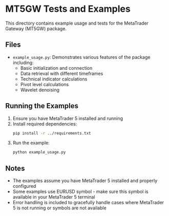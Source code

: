 # MT5GW Tests and Examples

This directory contains example usage and tests for the MetaTrader Gateway (MT5GW) package.

## Files

- `example_usage.py`: Demonstrates various features of the package including:
  - Basic initialization and connection
  - Data retrieval with different timeframes
  - Technical indicator calculations
  - Pivot level calculations
  - Wavelet denoising

## Running the Examples

1. Ensure you have MetaTrader 5 installed and running
2. Install required dependencies:
   ```bash
   pip install -r ../requirements.txt
   ```
3. Run the example:
   ```bash
   python example_usage.py
   ```

## Notes

- The examples assume you have MetaTrader 5 installed and properly configured
- Some examples use EURUSD symbol - make sure this symbol is available in your MetaTrader 5 terminal
- Error handling is included to gracefully handle cases where MetaTrader 5 is not running or symbols are not available
